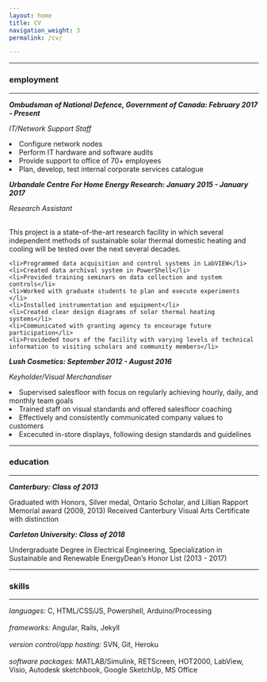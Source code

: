 ```yaml
---
layout: home
title: CV
navigation_weight: 3
permalink: /cv/

---
```


<div class = "article-container">

<div class = "cv">


<hr><h3>employment</h3><hr>

<i><b>Ombudsman of National Defence, Government of Canada: February 2017 - Present</b></i>

<p><i>IT/Network Support Staff</i>
	<li>Configure network nodes</li>
	<li>Perform IT hardware and software audits</li>
	<li>Provide support to office of 70+ employees</li>
	<li>Plan, develop, test internal corporate services catalogue</li>
</p>

<i><b>Urbandale Centre For Home Energy Research: January 2015 - January 2017</b></i>
<p><i>Research Assistant</i><br><br>

This project is a state-of-the-art research facility in which several independent  methods of sustainable solar thermal domestic heating and cooling will be tested over the next several decades. 


  	<li>Programmed data acquisition and control systems in LabVIEW</li>
	<li>Created data archival system in PowerShell</li>
	<li>Provided training seminars on data collection and system controls</li>
	<li>Worked with graduate students to plan and execute experiments </li>
	<li>Installed instrumentation and equipment</li>
  	<li>Created clear design diagrams of solar thermal heating systems</li> 
  	<li>Communicated with granting agency to encourage future participation</li>
    <li>Provideded tours of the facility with varying levels of technical information to visiting scholars and community members</li>
</p>

<i><b>Lush Cosmetics: September 2012 - August 2016</b></i>
<p>
<i>Keyholder/Visual Merchandiser</i>
    <li>Supervised salesfloor with focus on regularly achieving hourly, daily,	and monthly team goals</li>
	<li>Trained staff on visual standards and offered salesfloor coaching</li>
	<li>Effectively and consistently communicated company values to customers</li> 
	<li>Excecuted in-store displays, following design standards and guidelines</li>
</p>
<hr><h3>education</h3><hr>
	
<i><b>Canterbury: Class of 2013</b></i>
  <p>Graduated with Honors, Silver medal, Ontario Scholar, and Lillian Rapport Memorial award (2009, 2013) 
  Received Canterbury Visual Arts Certificate with distinction</p>

<i><b>Carleton University: Class of 2018</b></i>
<p>Undergraduate Degree in Electrical Engineering, Specialization in Sustainable and Renewable EnergyDean’s Honor List (2013 - 2017)</p>

<hr><h3>skills </h3>
<hr>

<p>

<i>languages:</i> C, HTML/CSS/JS, Powershell, Arduino/Processing<br><br>
<i>frameworks:</i> Angular, Rails, Jekyll<br><br>
<i>version control/app hosting:</i> SVN, Git, Heroku<br><br>
<i>software packages:</i> MATLAB/Simulink, RETScreen, HOT2000, LabView, Visio, Autodesk sketchbook, Google SketchUp, MS Office<br><br>


</p>

</div>
</div>

